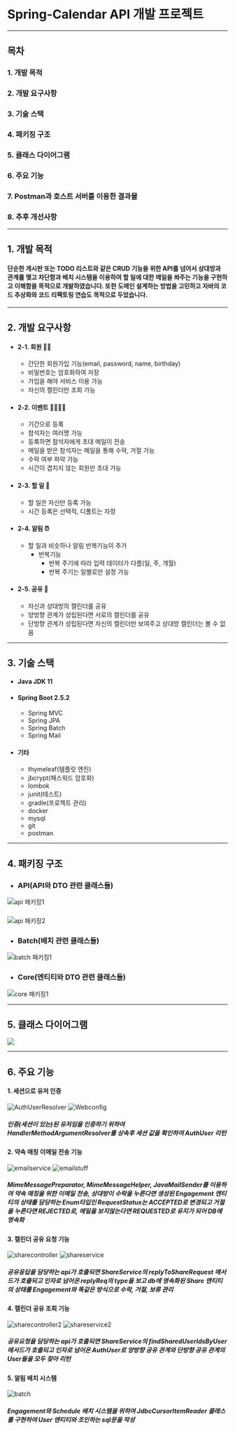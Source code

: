 # Spring-Calendar API 개발 프로젝트

---
## 목차
### 1. 개발 목적
### 2. 개발 요구사항
### 3. 기술 스택
### 4. 패키징 구조
### 5. 클래스 다이어그램
### 6. 주요 기능
### 7. Postman과 호스트 서버를 이용한 결과물
### 8. 추후 개선사항

---
## 1. 개발 목적
#### 단순한 게시판 또는 TODO 리스트와 같은 CRUD 기능을 위한 API를 넘어서 상대방과 관계를 맺고 차단함과 배치 시스템을 이용하여 할 일에 대한 메일을 쏴주는 기능을 구현하고 이해함을 목적으로 개발하였습니다. 또한 도메인 설계하는 방법을 고민하고 자바의 코드 추상화와 코드 리팩토링 연습도 목적으로 두었습니다.

--- 
## 2. 개발 요구사항
* #### 2-1. 회원 👨‍💼
  * 간단한 회원가입 기능(email, password, name, birthday)
  * 비밀번호는 암호화하여 저장
  * 가입을 해야 서비스 이용 가능
  * 자신의 캘린더만 조회 가능
* #### 2-2. 이벤트 👨‍👨‍👧‍👦
  * 기간으로 등록
  * 참석자는 여러명 가능
  * 등록하면 참석자에게 초대 메일이 전송
  * 메일을 받은 참석자는 메일을 통해 수락, 거절 가능
  * 수락 여부 파악 가능
  * 시간이 겹치지 않는 회원만 초대 가능
* #### 2-3. 할 일 📆
  * 할 일은 자신만 등록 가능
  * 시간 등록은 선택적, 디폴트는 자정
* #### 2-4. 알림 ⏰
  * 할 일과 비슷하나 알림 반복기능이 추가
    * 반복기능
      * 반복 주기에 따라 입력 데이터가 다름(일, 주, 개월)
      * 반복 주기는 일별로만 설정 가능
* #### 2-5. 공유 🔄
  * 자신과 상대방의 캘린더를 공유
  * 양방향 관계가 성립된다면 서로의 캘린더를 공유
  * 단방향 관계가 성립된다면 자신의 캘린더만 보여주고 상대방 캘린더는 볼 수 없음

---
## 3. 기술 스택
* #### Java JDK 11
* #### Spring Boot 2.5.2
  * Spring MVC
  * Spring JPA
  * Spring Batch
  * Spring Mail
* #### 기타
  * thymeleaf(템플릿 엔진)
  * jbcrypt(패스워드 암호화)
  * lombok
  * junit(테스트)
  * gradle(프로젝트 관리)
  * docker
  * mysql
  * git
  * postman

---
## 4. 패키징 구조
* ### API(API와 DTO 관련 클래스들)
![api 패키징1](https://user-images.githubusercontent.com/64354998/170936347-302d169e-f55e-4188-99a8-323fa9e3ffbc.PNG)
###
![api 패키징2](https://user-images.githubusercontent.com/64354998/170937000-76a0cf0c-17ab-438f-a02d-6ad8f5ec89af.PNG)
* ### Batch(배치 관련 클래스들)
![batch 패키징1](https://user-images.githubusercontent.com/64354998/170936898-37efc6f2-7250-400c-813d-63cc2e181494.PNG)
* ### Core(엔티티와 DTO 관련 클래스들)
![core 패키징1](https://user-images.githubusercontent.com/64354998/170937279-7b444901-40c0-42bb-a28f-fdbe5aab478f.PNG)

---
## 5. 클래스 다이어그램
![](https://user-images.githubusercontent.com/64354998/170933966-a9c78426-3417-45b7-a71a-b59f905bee37.PNG)

---
## 6. 주요 기능
#### 1. 세션으로 유저 인증
![AuthUserResolver](https://user-images.githubusercontent.com/64354998/170941796-774fdc24-217b-46be-9939-e1958981d85b.PNG)
![Webconfig](https://user-images.githubusercontent.com/64354998/170941911-02bab4ef-80f6-4d3e-9e98-c0b0dce7a553.PNG)
##### 인증(세션이 있는)된 유저임을 인증하기 위하여 HandlerMethodArgumentResolver를 상속후 세션 값을 확인하여 AuthUser 리턴
#### 2. 약속 매칭 이메일 전송 기능
![emailservice](https://user-images.githubusercontent.com/64354998/170943723-e34468a4-4e87-498f-b0b2-e3b4d080aeb7.PNG)
![emailstuff](https://user-images.githubusercontent.com/64354998/170943808-d339f3f0-27a4-4aed-99a8-a31c1da1d9e0.PNG)
##### MimeMessagePreparator, MimeMessageHelper, JavaMailSender를 이용하여  약속 매칭을 위한 이메일 전송, 상대방이 수락을 누른다면 생성된 Engagement 엔티티의 상태를 담당하는 Enum타입인 RequestStatus는 ACCEPTED로 변경되고 거절을 누른다면 REJECTED로, 메일을 보지않는다면 REQUESTED로 유지가 되어 DB에 영속화
#### 3. 캘린더 공유 요청 기능
![sharecontroller](https://user-images.githubusercontent.com/64354998/170946151-952cb6a1-4394-4a13-a8fa-3d1fd919d192.PNG)
![shareservice](https://user-images.githubusercontent.com/64354998/170946503-c13c900b-3a30-4fe3-bb46-99e72f3e9025.PNG)
##### 공유응답을 담당하는 api가 호출되면 ShareService의 replyToShareRequest 메서드가 호출되고 인자로 넘어온 replyReq의 type을 보고 db에 영속화된 Share 엔티티의 상태를 Engagement와 똑같은 방식으로 수락, 거절, 보류 관리
#### 4. 캘린더 공유 조회 기능
![sharecontroller2](https://user-images.githubusercontent.com/64354998/170947220-4566da8a-1bf4-4130-b2ac-b7428c27334f.PNG)
![shareservice2](https://user-images.githubusercontent.com/64354998/170947241-9e582ab3-d8d9-4516-930b-0ecea1445a5c.PNG)
##### 공유요청을 담당하는 api가 호출되면 ShareService의 findSharedUserIdsByUser 메서드가 호출되고 인자로 넘어온 AuthUser로 양방향 공유 관계와 단방향 공유 관계의 User들을 모두 찾아 리턴
#### 5. 알림 배치 시스템
![batch](https://user-images.githubusercontent.com/64354998/170948483-e305b687-227a-4df8-9df1-66d752204b03.PNG)
##### Engagement와 Schedule 배치 시스템을 위하여 JdbcCursorItemReader 클래스를 구현하여 User 엔티티와 조인하는 sql문을 작성
